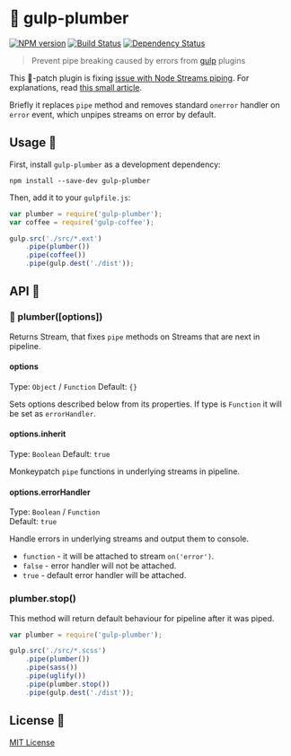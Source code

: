 # :monkey: gulp-plumber
[![NPM version][npm-image]][npm-url] [![Build Status][travis-image]][travis-url] [![Dependency Status][depstat-image]][depstat-url]

> Prevent pipe breaking caused by errors from [gulp](https://github.com/wearefractal/gulp) plugins

This :monkey:-patch plugin is fixing [issue with Node Streams piping](https://github.com/gulpjs/gulp/issues/91). For explanations, read [this small article](https://gist.github.com/floatdrop/8269868).

Briefly it replaces `pipe` method and removes standard `onerror` handler on `error` event, which unpipes streams on error by default.

## Usage :monkey:

First, install `gulp-plumber` as a development dependency:

```shell
npm install --save-dev gulp-plumber
```

Then, add it to your `gulpfile.js`:

```javascript
var plumber = require('gulp-plumber');
var coffee = require('gulp-coffee');

gulp.src('./src/*.ext')
    .pipe(plumber())
    .pipe(coffee())
    .pipe(gulp.dest('./dist'));
```

## API :monkey:

### :monkey: plumber([options])

Returns Stream, that fixes `pipe` methods on Streams that are next in pipeline.

#### options
Type: `Object` / `Function`
Default: `{}`

Sets options described below from its properties. If type is `Function` it will be set as `errorHandler`.

#### options.inherit
Type: `Boolean`
Default: `true`

Monkeypatch `pipe` functions in underlying streams in pipeline.

#### options.errorHandler
Type: `Boolean` / `Function` <br/>
Default: `true`

Handle errors in underlying streams and output them to console.
 * `function` - it will be attached to stream `on('error')`.
 * `false` - error handler will not be attached.
 * `true` - default error handler will be attached.

### plumber.stop()

This method will return default behaviour for pipeline after it was piped.

```javascript
var plumber = require('gulp-plumber');

gulp.src('./src/*.scss')
    .pipe(plumber())
    .pipe(sass())
    .pipe(uglify())
    .pipe(plumber.stop())
    .pipe(gulp.dest('./dist'));
```

## License :monkey:

[MIT License](http://en.wikipedia.org/wiki/MIT_License)

[npm-url]: https://npmjs.org/package/gulp-plumber
[npm-image]: http://img.shields.io/npm/v/gulp-plumber.svg?style=flat

[travis-url]: https://travis-ci.org/floatdrop/gulp-plumber
[travis-image]: http://img.shields.io/travis/floatdrop/gulp-plumber.svg?style=flat

[depstat-url]: https://david-dm.org/floatdrop/gulp-plumber
[depstat-image]: http://img.shields.io/david/floatdrop/gulp-plumber.svg?style=flat
